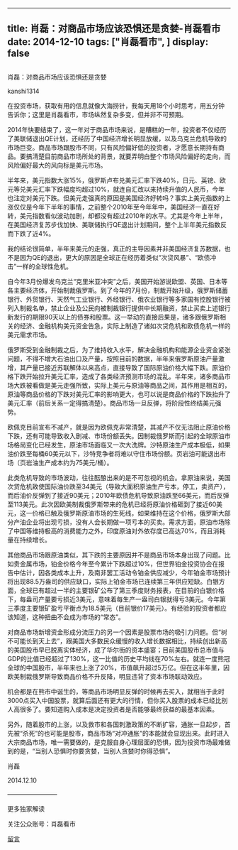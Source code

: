 
---
title:  肖磊：对商品市场应该恐惧还是贪婪-肖磊看市
date: 2014-12-10
tags: ["肖磊看市", ]
display: false
---


## 



肖磊：对商品市场应该恐惧还是贪婪




kanshi1314




在投资市场，获取有用的信息就像大海捞针，我每天用18个小时思考，用五分钟告诉你；这里是肖磊看市，市场纵然复杂多变，但并非不可预期。


2014年快要结束了，这一年对于商品市场来说，是糟糕的一年，投资者不仅经历了美联储退出QE计划，还经历了中国经济增长明显放缓，以及乌克兰危机导致的市场巨变。商品市场跟股市不同，只有风险偏好低的投资者，才愿意长期持有商品。要搞清楚目前商品市场所处的背景，就要弄明白整个市场风险偏好的走向，而风险偏好最大的风向标是美元市场。

半年来，美元指数大涨15%，俄罗斯卢布兑美元汇率下跌40%，日元、英镑、欧元等兑美元汇率下跌幅度均超过10%，就连自汇改以来持续升值的人民币，今年也注定对美元下跌。但美元走强真的原因是美国经济好转吗？事实上美元指数的上涨仅仅是今年下半年的事情，之前整个2010年至今年年中，美国经济一直在好转，美元指数看似波动加剧，却都没有超过2010年的水平。尤其是今年上半年，在美国经济复苏步伐加快、美联储执行QE退出计划期间，整个上半年美元指数反而下跌了近4%。

我的结论很简单，半年来美元的走强，真正的主导因素并非美国经济复苏数据，也不是因为QE的退出，更大的原因是全球正在经历着类似“次贷风暴”、“欧债冲击”一样的全球性危机。

自今年3月份爆发乌克兰“克里米亚冲突”之后，美国开始游说欧盟、英国、日本等各主要经济体，开始制裁俄罗斯。到了今年的7月份，制裁开始升级，俄罗斯储蓄银行、外贸银行、天然气工业银行、外经银行、俄农业银行等多家国有控股银行被列入制裁名单，禁止企业及公民向被制裁银行提供中长期融资，禁止买卖上述银行新发行的期限90天以上的债券和股票。这一举动的直接后果是，诸多跟俄罗斯相关的经济、金融机构美元资金告急，实际上制造了诸如次贷危机和欧债危机一样的美元需求市场。

俄罗斯受到金融制裁之后，为了维持收入水平，解决金融机构和能源企业资金紧张问题，不得不增大石油出口及产量，按照目前的数据，半年来俄罗斯原油产量激增，其产量已接近苏联解体以来高点，直接导致了国际原油价格大幅下跌。原油价格下跌开始拉升美元汇率，造成了各类经济预测市场的混乱。半年来，诸多商品市场大跌被看做是美元走强所致，实际上美元与原油等商品之间，其作用是相互的，原油等商品价格的下跌对美元汇率的影响更大，也可以说是商品价格的下跌抬升了美元汇率（前后关系一定得搞清楚）。商品市场一旦反弹，将阶段性终结美元强势。

欧佩克目前宣布不减产，就是因为欧佩克非常清楚，其减产不仅无法阻止原油价格下跌，还有可能导致收入剧减、市场份额丢失。因制裁俄罗斯而引起的全球原油市场格局变化已经发生，原油市场面临又一次大洗牌。沙特原油生产成本极低，如果油价跌至每桶60美元以下，沙特竞争者将难以守住市场份额。页岩油可能退出市场（页岩油生产成本约为75美元/桶）。

此类危机导致的市场波动，往往酝酿出来的是不可忽视的机会。拿原油来说，美国次贷危机致使国际油价跌至34美元（导致大面积原油生产亏本，停工，卖资产），而后油价反弹到了接近90美元；2010年欧债危机导致原油跌至66美元，而后反弹至113美元。此次因欧美制裁俄罗斯带来的危机已经将原油价格砸到了接近60美元，这一价格已触及俄罗斯原油市场的生死线，如果维持在这个价格，俄罗斯大部分产油企业将出现亏损，没有人会长期做一项亏本的买卖。需求方面，原油市场除了中国等维持极高的消费能力之外，印度原油对外依存度已高达70%，而且消耗量在持续增长。

其他商品市场跟原油类似，其下跌的主要原因并不是商品市场本身出现了问题。比如贵金属市场，铂金价格今年至今累计下跌超过10%，但世界铂金投资协会在报告中估计，因各类成本上升，及南非罢工活动令铂金供应减少，今年铂金市场预计将出现88.5万盎司的供应缺口，实际上铂金市场已连续第三年供应短缺。白银方面，全球已有超过一半的主要银矿公布了第三季度财务报表，在目前的白银价格下，每盎司产量要亏损近3美元，意味着每生产一盎司白银就得亏3美元。今年第三季度主要银矿盈亏平衡点为18.5美元（目前银价17美元）。有经验的投资者都应该知道，这种扭曲不会成为市场的“常态”。

对商品市场新增资金形成分流压力的另一个因素是股票市场的吸引力问题。但“树不可能长到天上去”，跟美国大多数民众缓慢的收入增长数据相比，持续创出新高的美国股市早已脱离实体经济，成了华尔街的资本盛宴；目前美国股市总市值与GDP的比值已经超过了130%，这一比值的历史平均线在70%左右。就连一度熊冠全球的中国股市，半年来也上涨了20%，市值飙升超过5万亿。但在这半年里，因欧美制裁俄罗斯导致商品价格不升反降，明显违背了资本市场联动效应。

机会都是在熊市中诞生的，等商品市场明显反弹的时候再去买入，就相当于此时3000点买入中国股票，就算后面还有更大的行情，但你买入股票的成本已经比别人高很多了。要知道购入成本是决定投资者是否能够最终获益的最基本因素。

另外，随着股市的上涨，以及救市和各国刺激政策的不断扩容，通胀一旦起步，首先被“杀死”的也可能是股市，商品市场“对冲通胀”的本能就会显现出来。此时进入大宗商品市场，唯一需要做的，是克服自身心理层面的恐惧，因为投资市场最难做到的是，“当别人恐惧时你要贪婪，当别人贪婪时你得恐惧”。

肖磊

2014.12.10

 

————————



更多独家解读

关注公众账号：肖磊看市









[留言](javascript:;)


